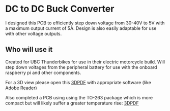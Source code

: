 # DC to DC Buck Converter

I designed this PCB to efficiently step down voltage from 30-40V to 5V with a maximum output current of 5A. Design is also easily adaptable for use with other voltage outputs. 

## Who will use it

Created for UBC Thunderbikes for use in their electric motorcycle build. Will step down voltages from the peripheral battery for use with the onboard raspberry pi and other components. 


For a 3D view please open this [3DPDF](https://github.com/mark-van/dc-dc-buck-converter-pcb/blob/main/Project%20Outputs%20for%20DC-to-DC-converter/PDF3D/no%20components%20fitted.PDF) with appropriate software (like Adobe Reader)

Also completed a PCB using using the TO-263 package which is more compact but will likely suffer a greater temperature rise: [3DPDF](https://github.com/mark-van/dc-dc-buck-converter-pcb/blob/main/Project%20Outputs%20for%20DC-to-DC-converter/PDF3D/no%20components%20fitted%20TO-263.PDF)